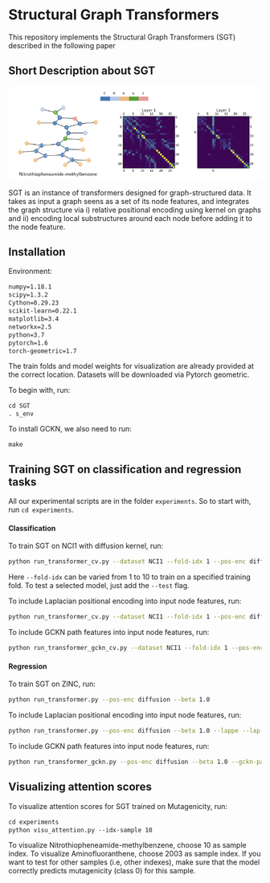 # Structural Graph Transformers 

This repository implements the Structural Graph Transformers (SGT) described in the following paper

## Short Description about SGT

![Figure from paper](figures/figure1.png)

SGT is an instance of transformers designed for graph-structured data. It takes as input a graph seens as a set of its node features, and integrates the graph structure via i) relative positional encoding using kernel on graphs and ii) encoding local substructures around each node before adding it to the node feature.

## Installation

Environment:
```
numpy=1.18.1
scipy=1.3.2
Cython=0.29.23
scikit-learn=0.22.1
matplotlib=3.4
networkx=2.5
python=3.7
pytorch=1.6
torch-geometric=1.7
```

The train folds and model weights for visualization are already provided at the correct location. Datasets will be downloaded via Pytorch geometric.

To begin with, run:
```
cd SGT
. s_env
```

To install GCKN, we also need to run:
```
make
```

## Training SGT on classification and regression tasks

All our experimental scripts are in the folder `experiments`. So to start with, run `cd experiments`.

#### Classification

To train SGT on NCI1 with diffusion kernel, run:
```bash
python run_transformer_cv.py --dataset NCI1 --fold-idx 1 --pos-enc diffusion --beta 1.0
```

Here `--fold-idx` can be varied from 1 to 10 to train on a specified training fold. To test a selected model, just add the `--test` flag.

To include Laplacian positional encoding into input node features, run:
```bash
python run_transformer_cv.py --dataset NCI1 --fold-idx 1 --pos-enc diffusion --beta 1.0 --lappe --lap-dim 8
```

To include GCKN path features into input node features, run:
```bash
python run_transformer_gckn_cv.py --dataset NCI1 --fold-idx 1 --pos-enc diffusion --beta 1.0 --gckn-path 5
```

#### Regression

To train SGT on ZINC, run:
```bash
python run_transformer.py --pos-enc diffusion --beta 1.0
```

To include Laplacian positional encoding into input node features, run:
```bash
python run_transformer.py --pos-enc diffusion --beta 1.0 --lappe --lap-dim 8
```

To include GCKN path features into input node features, run:
```bash
python run_transformer_gckn.py --pos-enc diffusion --beta 1.0 --gckn-path 8
```

## Visualizing attention scores

To visualize attention scores for SGT trained on Mutagenicity, run:
```
cd experiments
python visu_attention.py --idx-sample 10
```
To visualize Nitrothiopheneamide-methylbenzene, choose 10 as sample index.
To visualize Aminofluoranthene, choose 2003 as sample index.
If you want to test for other samples (i.e, other indexes), make sure that the model correctly predicts mutagenicity (class 0) for this sample.

